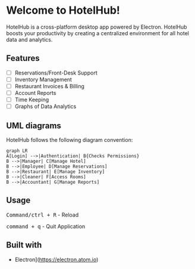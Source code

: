 # Welcome to HotelHub!

HotelHub is a cross-platform desktop app powered by Electron. HotelHub boosts your productivity by creating a centralized environment for all hotel data and analytics.

## Features

- [ ] Reservations/Front-Desk Support
- [ ] Inventory Management
- [ ] Restaurant Invoices & Billing
- [ ] Account Reports
- [ ] Time Keeping
- [ ] Graphs of Data Analytics

## UML diagrams

HotelHub follows the following diagram convention:

```mermaid
graph LR
A[Login] -->|Authentication| B{Checks Permissions}
B -->|Manager| C[Manage Hotel]
B -->|Employee| D[Manage Reservations]
B -->|Restaurant| E[Manage Inventory]
B -->|Cleaner| F[Access Rooms]
B -->|Accountant| G[Manage Reports]
```

## Usage

<kbd>Command/ctrl + R</kbd> - Reload

<kbd>command + q</kbd> - Quit Application


## Built with
- Electron](https://electron.atom.io)


